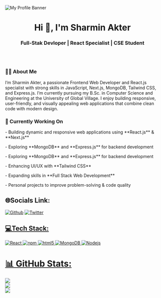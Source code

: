 
<img src="https://i.ibb.co.com/SDXJgJKt/Blue-Brown-Corporate-Online-Business-Webinar-Banner.png" alt="My Profile Banner" width=full />
<h1 align="center">Hi 👋, I'm Sharmin Akter</h1>
<h3 align="center">Full-Stak Devloper | React Specialist | CSE Student</h3>
<br>
<br>
<h3>👨‍💻 About Me </h3>
<p>I’m Sharmin Akter, a passionate Frontend Web Developer and React.js specialist with strong skills in JavaScript, Next.js, MongoDB, Tailwind CSS, and Express.js. I’m currently pursuing my B.Sc. in Computer Science and Engineering at the University of Global Village.
I enjoy building responsive, user-friendly, and visually appealing web applications that combine clean code with modern design.
 </p>
<h3>🚀 Currently Working On</h3>
<p>- Building dynamic and responsive web applications using **React.js** & **Next.js**  </p>
<p>- Exploring **MongoDB** and **Express.js** for backend development</p>
<p>- Exploring **MongoDB** and **Express.js** for backend development  </p>
<p>- Enhancing UI/UX with **Tailwind CSS**   </p>
<p>- Expanding skills in **Full Stack Web Development**    </p>
<p>- Personal projects to improve problem-solving & code quality  </p>

## 🌐Socials Link:
<p><a href="https://github.com/sharminakter0" target="_blank"><img alt="Github" src="https://img.shields.io/badge/GitHub-%2312100E.svg?&style=for-the-badge&logo=Github&logoColor=white" /></a> <a href="https://x.com/SharminAkt79722" target="_blank"><img alt="Twitter" src="https://img.shields.io/badge/twitter-%231DA1F2.svg?&style=for-the-badge&logo=twitter&logoColor=white" /></a> <a href="https://www.linkedin.com/in/sharmin-akter0s/" target="_blank">

</p>

##  💻Tech Stack:
<p><img alt="React" src="https://img.shields.io/badge/-React-45b8d8?style=flat-square&logo=react&logoColor=white" />
  
  <img alt="npm" src="https://img.shields.io/badge/-NPM-CB3837?style=flat-square&logo=npm&logoColor=white" />
  <img alt="html5" src="https://img.shields.io/badge/-HTML5-E34F26?style=flat-square&logo=html5&logoColor=white" />
   <img alt="MongoDB" src="https://img.shields.io/badge/-MongoDB-13aa52?style=flat-square&logo=mongodb&logoColor=white" />
  <img alt="Nodejs" src="https://img.shields.io/badge/-Nodejs-43853d?style=flat-square&logo=Node.js&logoColor=white" />
  </p>

  # 📊 GitHub Stats:
![](https://github-readme-stats.vercel.app/api?username=sharminakter0&theme=dark&hide_border=false&include_all_commits=false&count_private=false)<br/>
![](https://nirzak-streak-stats.vercel.app/?user=sharminakter0&theme=dark&hide_border=false)<br/>
![](https://github-readme-stats.vercel.app/api/top-langs/?username=sharminakter0&theme=dark&hide_border=false&include_all_commits=false&count_private=false&layout=compact)
  
  
